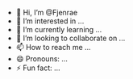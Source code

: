 - 👋 Hi, I’m @Fjenrae
- 👀 I’m interested in ...
- 🌱 I’m currently learning ...
- 💞️ I’m looking to collaborate on ...
- 📫 How to reach me ...
- 😄 Pronouns: ...
- ⚡ Fun fact: ...

<!---
Fjenrae/Fjenrae is a ✨ special ✨ repository because its `README.md` (this file) appears on your GitHub profile.
You can click the Preview link to take a look at your changes.
--->
